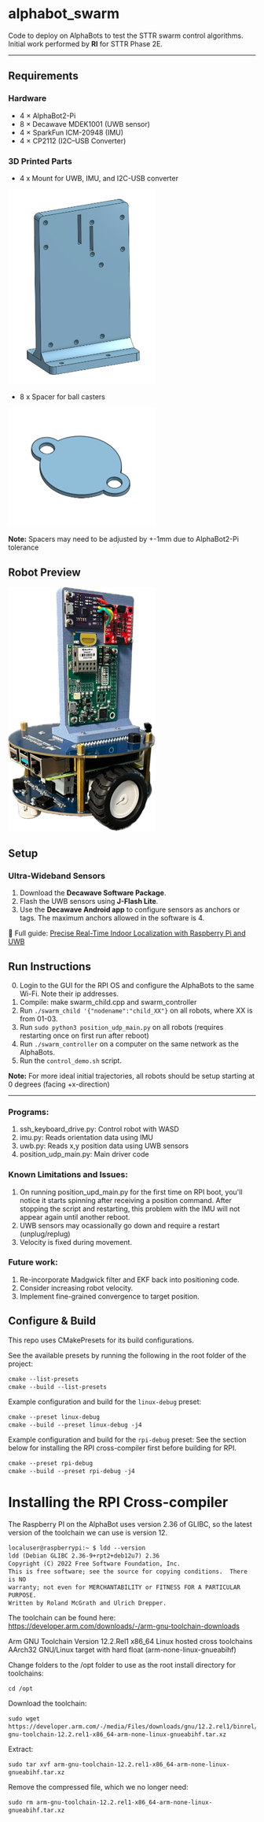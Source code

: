 # alphabot_swarm
Code to deploy on AlphaBots to test the STTR swarm control algorithms.  
Initial work performed by **RI** for STTR Phase 2E.

---

## Requirements

### Hardware
- 4 × AlphaBot2-Pi 
- 8 × Decawave MDEK1001 (UWB sensor)   
- 4 × SparkFun ICM-20948 (IMU)  
- 4 × CP2112 (I2C–USB Converter)

### 3D Printed Parts
- 4 x Mount for UWB, IMU, and I2C-USB converter
<img src="./images/mount.png" alt="AlphaBot Robot" width="300"/> 

- 8 x Spacer for ball casters
<img src="./images/spacer.png" alt="AlphaBot Robot" width="300"/>

**Note:** Spacers may need to be adjusted by +-1mm due to AlphaBot2-Pi tolerance 

## Robot Preview
<img src="./images/robot.png" alt="AlphaBot Robot" width="300"/>

## Setup

### Ultra-Wideband Sensors
1. Download the **Decawave Software Package**.  
2. Flash the UWB sensors using **J-Flash Lite**.  
3. Use the **Decawave Android app** to configure sensors as anchors or tags. The maximum anchors allowed in the software is 4.

📖 Full guide: [Precise Real-Time Indoor Localization with Raspberry Pi and UWB](https://medium.com/@newforestberlin/precise-realtime-indoor-localization-with-raspberry-pi-and-ultra-wideband-technology-decawave-191e4e2daa8c) 

## Run Instructions
0. Login to the GUI for the RPI OS and configure the AlphaBots to the same Wi-Fi. Note their ip addresses.
1. Compile: make swarm_child.cpp and swarm_controller
2. Run `./swarm_child '{"nodename":"child_XX"}` on all robots, where XX is from 01-03.
3. Run `sudo python3 position_udp_main.py` on all robots (requires restarting once on first run after reboot)
4. Run `./swarm_controller` on a computer on the same network as the AlphaBots.
5. Run the `control_demo.sh` script.

**Note:** For more ideal initial trajectories, all robots should be setup starting at 0 degrees (facing +x-direction) 

---

### Programs:
1. ssh_keyboard_drive.py: Control robot with WASD
2. imu.py: Reads orientation data using IMU 
3. uwb.py: Reads x,y position data using UWB sensors
4. position_udp_main.py: Main driver code

### Known Limitations and Issues:
1. On running position_upd_main.py for the first time on RPI boot, you'll notice it starts spinning after receiving a position command. After stopping the script and restarting, this problem with the IMU will not appear again until another reboot.
2. UWB sensors may ocassionally go down and require a restart (unplug/replug)
3. Velocity is fixed during movement.

### Future work:
1. Re-incorporate Madgwick filter and EKF back into positioning code.
2. Consider increasing robot velocity.
3. Implement fine-grained convergence to target position.


## Configure & Build
This repo uses CMakePresets for its build configurations.

See the available presets by running the following in the root folder of the project:
```
cmake --list-presets
cmake --build --list-presets
```
Example configuration and build for the `linux-debug` preset:
```
cmake --preset linux-debug
cmake --build --preset linux-debug -j4
```
Example configuration and build for the `rpi-debug` preset:
See the section below for installing the RPI cross-compiler first before building for RPI.
```
cmake --preset rpi-debug
cmake --build --preset rpi-debug -j4
```

# Installing the RPI Cross-compiler
The Raspberry PI on the AlphaBot uses version 2.36 of GLIBC, so the latest version of the toolchain we can use is version 12.
```
localuser@raspberrypi:~ $ ldd --version
ldd (Debian GLIBC 2.36-9+rpt2+deb12u7) 2.36
Copyright (C) 2022 Free Software Foundation, Inc.
This is free software; see the source for copying conditions.  There is NO
warranty; not even for MERCHANTABILITY or FITNESS FOR A PARTICULAR PURPOSE.
Written by Roland McGrath and Ulrich Drepper.
```

The toolchain can be found here: https://developer.arm.com/downloads/-/arm-gnu-toolchain-downloads

Arm GNU Toolchain
Version 12.2.Rel1
x86_64 Linux hosted cross toolchains
AArch32 GNU/Linux target with hard float (arm-none-linux-gnueabihf)

Change folders to the /opt folder to use as the root install directory for toolchains:
```
cd /opt
```
Download the toolchain:
```
sudo wget https://developer.arm.com/-/media/Files/downloads/gnu/12.2.rel1/binrel/arm-gnu-toolchain-12.2.rel1-x86_64-arm-none-linux-gnueabihf.tar.xz
```
Extract:
```
sudo tar xvf arm-gnu-toolchain-12.2.rel1-x86_64-arm-none-linux-gnueabihf.tar.xz
```
Remove the compressed file, which we no longer need:
```
sudo rm arm-gnu-toolchain-12.2.rel1-x86_64-arm-none-linux-gnueabihf.tar.xz
```

